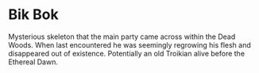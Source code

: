 # Bik Bok
Mysterious skeleton that the main party came across within the Dead Woods. When last encountered he was seemingly regrowing his flesh and disappeared out of existence. Potentially an old Troikian alive before the Ethereal Dawn.
